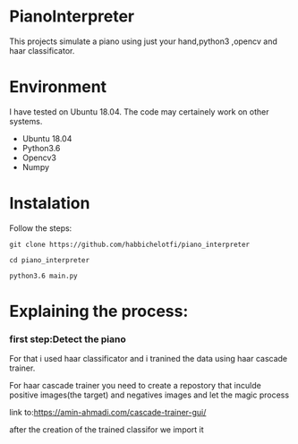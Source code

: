 # PianoInterpreter
This projects simulate a piano using just your hand,python3 ,opencv and haar classificator.
# Environment
I have tested on Ubuntu 18.04. The code may certainely  work on other systems.
* Ubuntu 18.04
* Python3.6
* Opencv3
* Numpy
# Instalation
Follow the steps:

```
git clone https://github.com/habbichelotfi/piano_interpreter

cd piano_interpreter

python3.6 main.py
```
# Explaining the process:
### first step:Detect the piano
For that i used haar classificator and i tranined the data using haar cascade trainer.

For haar cascade trainer you need to create a repostory that inculde positive images(the target) and negatives images and let the magic process

link to:https://amin-ahmadi.com/cascade-trainer-gui/

after the creation of the trained classifor we import it 
